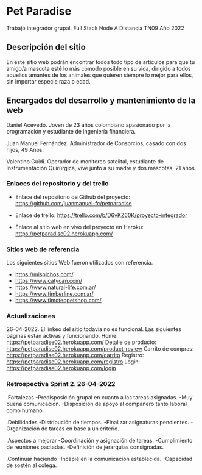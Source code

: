 # Pet Paradise
Trabajo integrador grupal.
Full Stack Node A Distancia TN09
Año 2022


## Descripción del sitio
En este sitio web podrán encontrar todos todo tipo de artículos para que tu amigo/a
mascota esté lo más cómodo posible en su vida, dirigido a todos aquellos amantes de
los animales que quieren siempre lo mejor para ellos, sin importar especie raza o edad.


## Encargados del desarrollo y mantenimiento de la web
Daniel Acevedo.
Joven de 23 años colombiano apasionado por la programación y estudiante de ingeniería financiera.

Juan Manuel Fernández.
Administrador de Consorcios, casado con dos hijos, 49 Años.

Valentino Guidi.
Operador de monitoreo satelital, estudiante de Instrumentación Quirúrgica, vive junto a su
madre y dos mascotas, 21 años.


### Enlaces del repositorio y del trello
- Enlace del repositorio de Github del proyecto: https://github.com/juanmanuel-fc/petparadise
- Enlace de trello: https://trello.com/b/D6vKZ60K/proyecto-integrador

- Enlace al sitio web en vivo del proyecto en Heroku: https://petparadise02.herokuapp.com/


### Sitios web de referencia
Los siguientes sitios Web fueron utilizados con referencia.
- https://mispichos.com/
- https://www.catycan.com/
- https://www.natural-life.com.ar/
- https://www.timberline.com.ar/
- https://www.timoteopetshop.com/


### Actualizaciones
26-04-2022. El linkeo del sitio todavía no es funcional. Las siguientes páginas
están activas y funcionando.
Home: https://petparadise02.herokuapp.com/
Detalle de producto: https://petparadise02.herokuapp.com/product-review
Carrito de compras: https://petparadise02.herokuapp.com/carrito
Registro: https://petparadise02.herokuapp.com/registro
Login: https://petparadise02.herokuapp.com/login


### Retrospectiva Sprint 2. 26-04-2022
.Fortalezas
-Predisposición grupal en cuanto a las tareas asignadas.
-Muy buena comunicación.
-Disposición de apoyo al compañero tanto laboral como humano.


.Debilidades
-Distribución de tiempos.
-Finalizar asignaturas pendientes.
-Organización de tareas en base a un criterio.


.Aspectos a mejorar
-Coordinación y asignación de tareas.
-Cumplimiento de reuniones pactadas.
-Definición de jerarquías consignadas.


.Continuar haciendo
-Incapié en la comunicación establecida.
-Capacidad de sostén al colega.